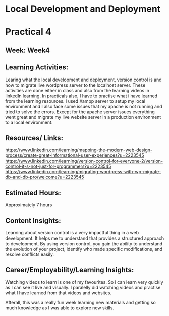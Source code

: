 # Local Development and Deployment
# Practical 4
## Week: Week4

## Learning Activities:
Learing what the local development and deployment, version control is and how to migrate live wordpress server to the localhost server.
These activities are done either in class and also from the learning videos in linkedIn learning. In practicals also, I have to practise what i have learned from the learning resources. 
I used Xampp server to setup my local environment and I also face some issues that my apache is not running and tried to solve the errors.
Except for the apache server issues everything went great and migrate my live website server in a production environment to a local environment.

## Resources/ Links:
https://www.linkedin.com/learning/mapping-the-modern-web-design-process/create-great-informational-user-experiences?u=2223545
https://www.linkedin.com/learning/version-control-for-everyone-2/version-control-it-s-not-just-for-programmers?u=2223545
https://www.linkedin.com/learning/migrating-wordpress-with-wp-migrate-db-and-db-pro/welcome?u=2223545


## Estimated Hours:
Approximately 7 hours

## Content Insights:
Learning about version control is a very impactful thing in a web development. It helps me to understand that provides a structured approach to development. By using version control, you gain the ability to understand the evolution of your project, identify who made specific modifications, and resolve conflicts easily.

## Career/Employability/Learning Insights:
Watching videos to learn is one of my favourites. So I can learn very quickly as I can see it live and visually. I paralelly did watching videos and practise what I have learned from
that videos and websites. 

Afterall, this was a really fun week learning new materials and getting so much knowledge as I was able to explore new skills.
